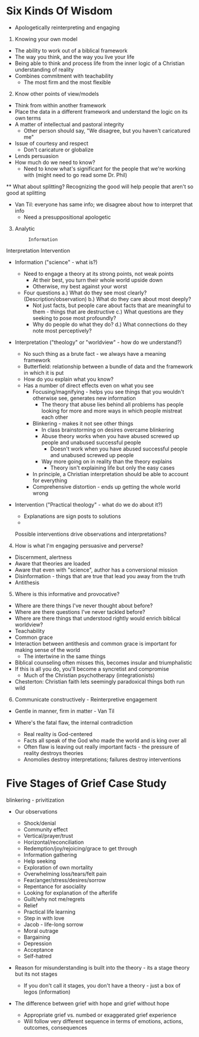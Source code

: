 # Six Kinds Of Wisdom

* Apologetically reinterpreting and engaging

1. Knowing your own model
  * The ability to work out of a biblical framework
  * The way you think, and the way you live your life
  * Being able to think and process life from the inner logic of a Christian understanding of reality
  * Combines commitment with teachability
    * The most firm and the most flexible

2. Know other points of view/models
  * Think from within another framework
  * Place the data in a different framework and understand the logic on its own terms
  * A matter of intellectual and pastoral integrity
    * Other person should say, "We disagree, but you haven't caricatured me"
  * Issue of courtesy and respect
    * Don't caricature or globalize
  * Lends persuasion
  * How much do we need to know?
    * Need to know what's significant for the people that we're working with (might need to go read some Dr. Phil)

** What about splitting? Recognizing the good will help people that aren't so good at splitting

* Van Til: everyone has same info; we disagree about how to interpret that info
  * Need a presuppositional apologetic

3. Analytic

            Information


  Interpretation       Intervention


  * Information ("science" - what is?)
    * Need to engage a theory at its strong points, not weak points
      * At their best, you turn their whole world upside down
      * Otherwise, my best against your worst 
    * Four questions
      a.) What do they see most clearly? (Description/observation)
      b.) What do they care about most deeply?
        * Not just facts, but people care about facts that are meaningful to them - things that are destructive
      c.) What questions are they seeking to pose most profoundly?
        * Why do people do what they do?
      d.) What connections do they note most perceptively?
  * Interpretation ("theology" or "worldview" - how do we understand?)
    * No such thing as a brute fact - we always have a meaning framework
    * Butterfield: relationship between a bundle of data and the framework in which it is put
    * How do you explain what you know?
    * Has a number of direct effects even on what you see
      * Focusing/magnifying - helps you see things that you wouldn't otherwise see, generates new information
        * The theory that abuse lies behind all problems has people looking for more and more ways in which people mistreat each other
      * Blinkering - makes it not see other things
        * In class brainstorming on desires overcame blinkering
        * Abuse theory works when you have abused screwed up people and unabused successful people
          * Doesn't work when you have abused successful people and unabused screwed up people
        * Way more going on in reality than the theory explains
          * Theory isn't explaining life but only the easy cases
      * In principle, a Christian interpretation should be able to account for everything
      * Comprehensive distortion - ends up getting the whole world wrong
  * Intervention ("Practical theology" - what do we do about it?)
    * Explanations are sign posts to solutions
    * 

    Possible interventions drive observations and interpretations?

4. How is what I'm engaging persuasive and perverse?
  * Discernment, alertness
  * Aware that theories are loaded
  * Aware that even with "science", author has a conversional mission
  * Disinformation - things that are true that lead you away from the truth
  * Antithesis

5. Where is this informative and provocative?
  * Where are there things I've never thought about before?
  * Where are there questions I've never tackled before?
  * Where are there things that understood rightly would enrich biblical worldview?
  * Teachability
  * Common grace
  * Interaction between antithesis and common grace is important for making sense of the world
    * The intertwine in the same things
  * Biblical counseling often misses this, becomes insular and triumphalistic
  * If this is all you do, you'll become a syncretist and compromise
    * Much of the Christian psychotherapy (integrationists)
  * Chesterton: Christian faith lets seemingly paradoxical things both run wild

6. Communicate constructively - Reinterpretive engagement 
  * Gentle in manner, firm in matter - Van Til

* Where's the fatal flaw, the internal contradiction
  * Real reality is God-centered
  * Facts all speak of the God who made the world and is king over all
  * Often flaw is leaving out really important facts - the pressure of reality destroys theories
  * Anomolies destroy interpretations; failures destroy interventions

# Five Stages of Grief Case Study

blinkering - privitization

* Our observations
  * Shock/denial
  * Community effect
  * Vertical/prayer/trust
  * Horizontal/reconciliation
  * Redemption/joy/rejoicing/grace to get through
  * Information gathering
  * Help seeking
  * Exploration of own mortality
  * Overwhelming loss/tears/felt pain
  * Fear/anger/stress/desires/sorrow
  * Repentance for asociality
  * Looking for explanation of the afterlife
  * Guilt/why not me/regrets
  * Relief
  * Practical life learning
  * Step in with love
  * Jacob - life-long sorrow
  * Moral outrage
  * Bargaining
  * Depression
  * Acceptance
  * Self-hatred

* Reason for misunderstanding is built into the theory - its a stage theory but its not stages
  * If you don't call it stages, you don't have a theory - just a box of legos (information)
* The difference between grief with hope and grief without hope
  * Appropriate grief vs. numbed or exaggerated grief experience
  * Will follow very different sequence in terms of emotions, actions, outcomes, consequences
